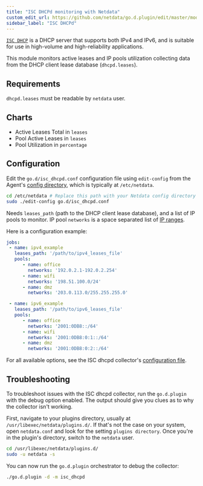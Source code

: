 ```yaml
---
title: "ISC DHCPd monitoring with Netdata"
custom_edit_url: https://github.com/netdata/go.d.plugin/edit/master/modules/isc_dhcpd/README.md
sidebar_label: "ISC DHCPd"
---
```




[`ISC DHCP`](https://www.isc.org/dhcp/) is a DHCP server that supports both IPv4 and IPv6, and is suitable for use in high-volume and high-reliability applications. 

This module monitors active leases and IP pools utilization collecting data from
the DHCP client lease database (`dhcpd.leases`).

## Requirements

`dhcpd.leases` must be readable by `netdata` user.

## Charts

-   Active Leases Total in `leases`
-   Pool Active Leases in `leases`
-   Pool Utilization in `percentage`  

## Configuration

Edit the `go.d/isc_dhcpd.conf` configuration file using `edit-config` from the Agent's [config
directory](/guides/step-by-step/step-04#find-your-netdataconf-file), which is typically at `/etc/netdata`.

```bash
cd /etc/netdata # Replace this path with your Netdata config directory
sudo ./edit-config go.d/isc_dhcpd.conf
```

Needs `leases_path` (path to the DHCP client lease database), and a list of IP pools to monitor.
IP pool `networks` is a space separated list of [IP ranges](https://github.com/netdata/go.d.plugin/tree/master/pkg/iprange#supported-formats).

Here is a configuration example:

```yaml
jobs:
 - name: ipv4_example
   leases_path: '/path/to/ipv4_leases_file'
   pools:
      - name: office
        networks: '192.0.2.1-192.0.2.254'
      - name: wifi 
        networks: '198.51.100.0/24'
      - name: dmz 
        networks: '203.0.113.0/255.255.255.0'

 - name: ipv6_example
   leases_path: '/path/to/ipv6_leases_file'
   pools:
      - name: office
        networks: '2001:0DB8::/64'
      - name: wifi 
        networks: '2001:0DB8:0:1::/64'
      - name: dmz 
        networks: '2001:0DB8:0:2::/64'
```

For all available options, see the ISC dhcpd collector's [configuration
file](https://github.com/netdata/go.d.plugin/blob/master/config/go.d/isc_dhcpd.conf).

## Troubleshooting

To troubleshoot issues with the ISC dhcpd collector, run the `go.d.plugin` with the debug option enabled.
The output should give you clues as to why the collector isn't working.

First, navigate to your plugins directory, usually at `/usr/libexec/netdata/plugins.d/`. If that's not the case on your
system, open `netdata.conf` and look for the setting `plugins directory`. Once you're in the plugin's directory, switch
to the `netdata` user.

```bash
cd /usr/libexec/netdata/plugins.d/
sudo -u netdata -s
```

You can now run the `go.d.plugin` orchestrator to debug the collector:

```bash
./go.d.plugin -d -m isc_dhcpd
```

